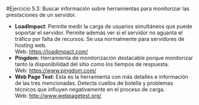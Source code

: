 #Ejercicio 5.3: Buscar información sobre herramientas para monitorizar las prestaciones de un servidor.  
* **LoadImpact**: Permite medir la carga de usuarios simultáneos que puede soportar el servidor. Permite además ver si el servidor no aguanta 
el tráfico por falta de recursos. Se usa normalmente para servidores de hosting web.  
Web: https://loadimpact.com/
* **Pingdom**: Herramienta de monitorización destacable porque monitorizar tanto la disponibilidad del sitio como los tiempos de respuesta.  
Web: https://www.pingdom.com/
* **Web Page Test**: Esta es la herramienta con más detalles e información de las tres mencionadas. Detecta cuellos de botella y problemas técnicos 
que influyen negativamente en el proceso de carga.  
Web: http://www.webpagetest.org/
